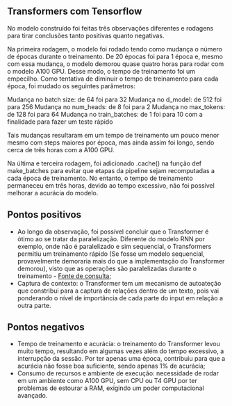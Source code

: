 ## Transformers com Tensorflow

No modelo construído foi feitas três observações diferentes e rodagens para tirar conclusões tanto positivas quanto negativas.

Na primeira rodagem, o modelo foi rodado tendo como mudança o número de épocas durante o treinamento. De 20 épocas foi para 1 época e, mesmo com essa mudança, o modelo demorou quase quatro horas para rodar com o modelo A100 GPU. Desse modo, o tempo de treinamento foi um empecilho. Como tentativa de diminuir o tempo de treinamento para cada época, foi mudado os seguintes parâmetros:

Mudança no batch size: de 64 foi para 32
Mudança no d_model: de 512 foi para 256
Mudança no num_heads: de 8 foi para 2
Mudança no max_tokens: de 128 foi para 64
Mudança no train_batches: de 1 foi para 10 com a finalidade para fazer um teste rápido

Tais mudanças resultaram em um tempo de treinamento um pouco menor mesmo com steps maiores por época, mas ainda assim foi longo, sendo cerca de três horas com a A100 GPU.

Na última e terceira rodagem, foi adicionado .cache() na função def make_batches para evitar que etapas da pipeline sejam recomputadas a cada época de treinamento. No entanto, o tempo de treinamento permaneceu em três horas, devido ao tempo excessivo, não foi possível melhorar a acurácia do modelo.

## Pontos positivos
* Ao longo da observação, foi possível concluir que o Transformer é ótimo ao se tratar da paralelização. Diferente do modelo RNN por exemplo, onde não é paralelizado e sim sequencial, o Transformers permitiu um treinamento rápido (Se fosse um modelo sequencial, provavelmente demoraria mais do que a implementação do Transformer demorou), visto que as operações são paralelizadas durante o treinamento - [Fonte de consulta](https://medium.com/@mroko001/rnn-vs-lstm-vs-transformers-unraveling-the-secrets-of-sequential-data-processing-c4541c4b09f);
* Captura de contexto: o Transformer tem um mecanismo de autoateção que constribui para a captura de relações dentro de um texto, pois vai ponderando o nível de importância de cada parte do input em relação a outra parte.

## Pontos negativos
* Tempo de treinamento e acurácia: o treinamento do Transformer levou muito tempo, resultando em algumas vezes além do tempo excessivo, a interrupção da sessão. Por ter apenas uma época, contribuiu para que a acurácia não fosse boa suficiente, sendo apenas 1% de acurácia;
* Consumo de recursos e ambiente de execução: necessidade de rodar em um ambiente como A100 GPU, sem CPU ou T4 GPU por ter problemas de estourar a RAM, exigindo um poder computacional avançado.
